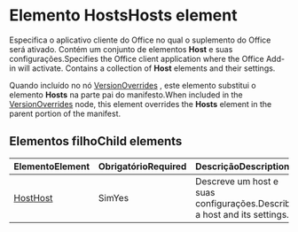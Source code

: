 # <a name="hosts-element"></a><span data-ttu-id="3553e-101">Elemento Hosts</span><span class="sxs-lookup"><span data-stu-id="3553e-101">Hosts element</span></span>

<span data-ttu-id="3553e-p101">Especifica o aplicativo cliente do Office no qual o suplemento do Office será ativado. Contém um conjunto de elementos **Host** e suas configurações.</span><span class="sxs-lookup"><span data-stu-id="3553e-p101">Specifies the Office client application where the Office Add-in will activate. Contains a collection of **Host** elements and their settings.</span></span> 

<span data-ttu-id="3553e-104">Quando incluído no nó [VersionOverrides](versionoverrides.md) , este elemento substitui o elemento **Hosts** na parte pai do manifesto.</span><span class="sxs-lookup"><span data-stu-id="3553e-104">When included in the [VersionOverrides](versionoverrides.md) node, this element overrides the **Hosts** element in the parent portion of the manifest.</span></span> 

## <a name="child-elements"></a><span data-ttu-id="3553e-105">Elementos filho</span><span class="sxs-lookup"><span data-stu-id="3553e-105">Child elements</span></span>

|  <span data-ttu-id="3553e-106">Elemento</span><span class="sxs-lookup"><span data-stu-id="3553e-106">Element</span></span> |  <span data-ttu-id="3553e-107">Obrigatório</span><span class="sxs-lookup"><span data-stu-id="3553e-107">Required</span></span>  |  <span data-ttu-id="3553e-108">Descrição</span><span class="sxs-lookup"><span data-stu-id="3553e-108">Description</span></span>  |
|:-----|:-----|:-----|
|  [<span data-ttu-id="3553e-109">Host</span><span class="sxs-lookup"><span data-stu-id="3553e-109">Host</span></span>](host.md)    |  <span data-ttu-id="3553e-110">Sim</span><span class="sxs-lookup"><span data-stu-id="3553e-110">Yes</span></span>   |  <span data-ttu-id="3553e-111">Descreve um host e suas configurações.</span><span class="sxs-lookup"><span data-stu-id="3553e-111">Describes a host and its settings.</span></span> |
